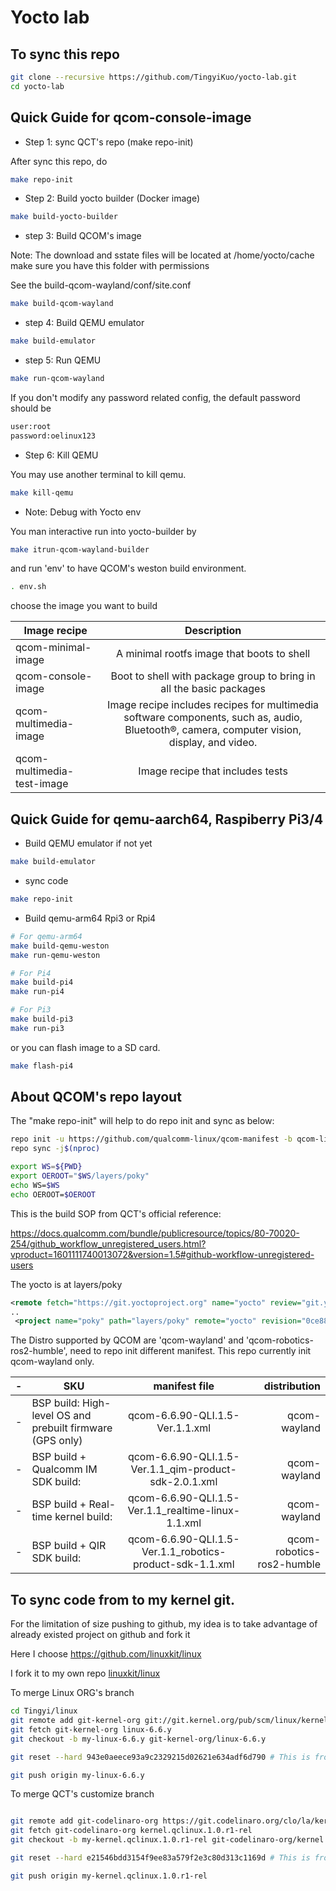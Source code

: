 # Yocto lab

## To sync this repo

```bash
git clone --recursive https://github.com/TingyiKuo/yocto-lab.git
cd yocto-lab
```

## Quick Guide for qcom-console-image


* Step 1: sync QCT's repo (make repo-init)

After sync this repo, do 

```bash
make repo-init
```

* Step 2: Build yocto builder (Docker image)

```bash
make build-yocto-builder
```

* step 3: Build QCOM's image

Note: The download and sstate files will be located at /home/yocto/cache
make sure you have this folder with permissions

See the build-qcom-wayland/conf/site.conf

```bash
make build-qcom-wayland
```

* step 4: Build QEMU emulator

```bash
make build-emulator
```

* step 5: Run QEMU

```bash
make run-qcom-wayland
```

If you don't modify any password related config, the default password should be

```bash
user:root
password:oelinux123
```

* Step 6: Kill QEMU

You may use another terminal to kill qemu.

```bash
make kill-qemu
```

* Note: Debug with Yocto env

You man interactive run into yocto-builder by

```bash
make itrun-qcom-wayland-builder
```

and run 'env' to have QCOM's weston build environment.


```bash
. env.sh
```

choose the image you want to build

| Image recipe | Description |
|----------|:---------:|
| qcom-minimal-image            | A minimal rootfs image that boots to shell | 
| qcom-console-image            | Boot to shell with package group to bring in all the basic packages | 
| qcom-multimedia-image         |  Image recipe includes recipes for multimedia software components, such as, audio, Bluetooth®, camera, computer vision, display, and video. | 
| qcom-multimedia-test-image    |  Image recipe that includes tests | 


## Quick Guide for qemu-aarch64, Raspiberry Pi3/4

* Build QEMU emulator if not yet

```bash
make build-emulator
```

* sync code

```bash
make repo-init
```

* Build qemu-arm64 Rpi3 or Rpi4

```bash
# For qemu-arm64
make build-qemu-weston
make run-qemu-weston

# For Pi4
make build-pi4
make run-pi4

# For Pi3
make build-pi3
make run-pi3
```

or you can flash image to a SD card.

```bash
make flash-pi4
```

## About QCOM's repo layout

The "make repo-init" will help to do repo init and sync as below:

```bash
repo init -u https://github.com/qualcomm-linux/qcom-manifest -b qcom-linux-scarthgap -m qcom-6.6.90-QLI.1.5-Ver.1.1.xml
repo sync -j$(nproc)

export WS=${PWD}
export OEROOT="$WS/layers/poky"
echo WS=$WS
echo OEROOT=$OEROOT
```

This is the build SOP from QCT's official reference:

https://docs.qualcomm.com/bundle/publicresource/topics/80-70020-254/github_workflow_unregistered_users.html?vproduct=1601111740013072&version=1.5#github-workflow-unregistered-users



The yocto is at layers/poky

```xml
<remote fetch="https://git.yoctoproject.org" name="yocto" review="git.yoctoproject.org"/>
..
 <project name="poky" path="layers/poky" remote="yocto" revision="0ce88bc3474d29122e6f319cf474e5c5dce55419" upstream="refs/heads/scarthgap"/>
```

The Distro supported by QCOM are 'qcom-wayland' and 'qcom-robotics-ros2-humble', need to repo init different manifest. This repo currently init qcom-wayland only.

-| SKU | manifest file | distribution |
-|----------|:---------:|---------:|
-| BSP build: High-level OS and prebuilt firmware (GPS only)  |  qcom-6.6.90-QLI.1.5-Ver.1.1.xml  |  qcom-wayland  |
-| BSP build + Qualcomm IM SDK build:  |  qcom-6.6.90-QLI.1.5-Ver.1.1_qim-product-sdk-2.0.1.xml   |  qcom-wayland  |
-| BSP build + Real-time kernel build:  |  qcom-6.6.90-QLI.1.5-Ver.1.1_realtime-linux-1.1.xml   |    qcom-wayland  |
-| BSP build + QIR SDK build:  |  qcom-6.6.90-QLI.1.5-Ver.1.1_robotics-product-sdk-1.1.xml   |   qcom-robotics-ros2-humble  |

## To sync code from to my kernel git.


For the limitation of size pushing to github, my idea is to take advantage of already existed project on github and fork it

Here I choose https://github.com/linuxkit/linux

I fork it to my own repo [linuxkit/linux](https://github.com/TingyiKuo/linux.git)


To merge Linux ORG's branch


```bash
cd Tingyi/linux
git remote add git-kernel-org git://git.kernel.org/pub/scm/linux/kernel/git/stable/linux.git
git fetch git-kernel-org linux-6.6.y
git checkout -b my-linux-6.6.y git-kernel-org/linux-6.6.y

git reset --hard 943e0aeece93a9c2329215d02621e634adf6d790 # This is from the code base..

git push origin my-linux-6.6.y
```

To merge QCT's customize branch


```bash

git remote add git-codelinaro-org https://git.codelinaro.org/clo/la/kernel/qcom.git
git fetch git-codelinaro-org kernel.qclinux.1.0.r1-rel
git checkout -b my-kernel.qclinux.1.0.r1-rel git-codelinaro-org/kernel.qclinux.1.0.r1-rel

git reset --hard e21546bdd3154f9ee83a579f2e3c80d313c1169d # This is from the code base..

git push origin my-kernel.qclinux.1.0.r1-rel


```

